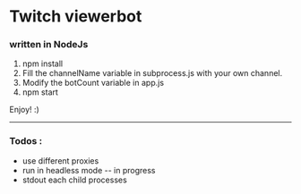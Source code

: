 # Twitch viewerbot
### written in NodeJs

1. npm install
2. Fill the channelName variable in subprocess.js with your own channel.
3. Modify the botCount variable in app.js
4. npm start

Enjoy! :)

<hr>

### Todos :
 * use different proxies
 * run in headless mode -- in progress
 * stdout each child processes